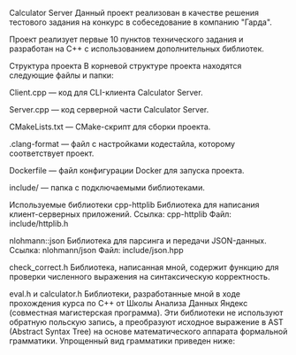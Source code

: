 Calculator Server
Данный проект реализован в качестве решения тестового задания на конкурс в собеседование в компанию "Гарда".

Проект реализует первые 10 пунктов технического задания и разработан на C++ с использованием дополнительных библиотек.

Структура проекта
В корневой структуре проекта находятся следующие файлы и папки:

Client.cpp — код для CLI-клиента Calculator Server.

Server.cpp — код серверной части Calculator Server.

CMakeLists.txt — CMake-скрипт для сборки проекта.

.clang-format — файл с настройками кодестайла, которому соответствует проект.

Dockerfile — файл конфигурации Docker для запуска проекта.

include/ — папка с подключаемыми библиотеками.

Используемые библиотеки
cpp-httplib
Библиотека для написания клиент-серверных приложений.
Ссылка: cpp-httplib
Файл: include/httplib.h

nlohmann::json
Библиотека для парсинга и передачи JSON-данных.
Ссылка: nlohmann/json
Файл: include/json.hpp

check_correct.h
Библиотека, написанная мной, содержит функцию для проверки численного выражения на синтаксическую корректность.

eval.h и calculator.h
Библиотеки, разработанные мной в ходе прохождения курса по C++ от Школы Анализа Данных Яндекс (совместная магистерская программа).
Эти библиотеки не используют обратную польскую запись, а преобразуют исходное выражение в AST (Abstract Syntax Tree) на основе математического аппарата формальной грамматики.
Упрощенный вид грамматики приведен ниже:
